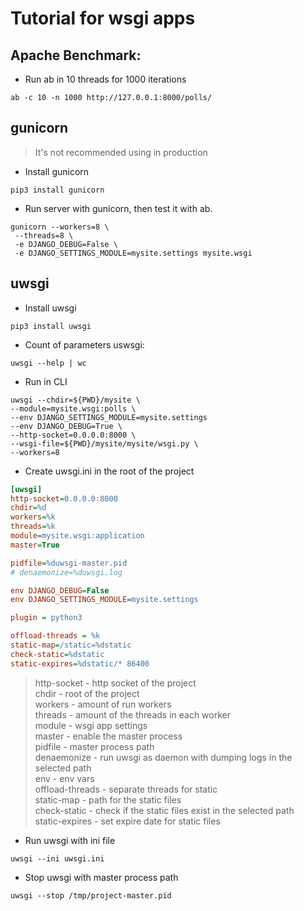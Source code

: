 # Tutorial for wsgi apps

## Apache Benchmark:
* Run ab in 10 threads for 1000 iterations
```shell
ab -c 10 -n 1000 http://127.0.0.1:8000/polls/
```
## gunicorn 
>It's not recommended using in production
* Install gunicorn
```shell
pip3 install gunicorn
```
* Run server with gunicorn, then test it with ab.
```shell
gunicorn --workers=8 \
 --threads=8 \
 -e DJANGO_DEBUG=False \
 -e DJANGO_SETTINGS_MODULE=mysite.settings mysite.wsgi
```

## uwsgi
* Install uwsgi
```shell
pip3 install uwsgi
```
* Count of parameters uswsgi:
```shell
uwsgi --help | wc
```
* Run in CLI
```shell
uwsgi --chdir=${PWD}/mysite \
--module=mysite.wsgi:polls \
--env DJANGO_SETTINGS_MODULE=mysite.settings
--env DJANGO_DEBUG=True \
--http-socket=0.0.0.0:8000 \
--wsgi-file=${PWD}/mysite/mysite/wsgi.py \
--workers=8
```
* Create uwsgi.ini in the root of the project
```ini
[uwsgi]
http-socket=0.0.0.0:8000
chdir=%d
workers=%k
threads=%k
module=mysite.wsgi:application
master=True

pidfile=%duwsgi-master.pid
# denaemonize=%duwsgi.log

env DJANGO_DEBUG=False
env DJANGO_SETTINGS_MODULE=mysite.settings

plugin = python3

offload-threads = %k
static-map=/static=%dstatic
check-static=%dstatic
static-expires=%dstatic/* 86400
```
>http-socket - http socket of the project
><br/>chdir - root of the project
><br/>workers - amount of run workers
><br/>threads - amount of the threads in each worker 
><br/>module - wsgi app settings
><br/>master - enable the master process
><br/>pidfile - master process path
><br/>denaemonize - run uwsgi as daemon with 
> dumping logs in the selected path 
><br/>env - env vars
><br/>offload-threads - separate threads for static
><br/>static-map - path for the static files
><br/>check-static - check if the static files exist in 
> the selected path
><br/>static-expires - set expire date for static files
* Run uwsgi with ini file
```shell
uwsgi --ini uwsgi.ini
```
* Stop uwsgi with master process path
```shell
uwsgi --stop /tmp/project-master.pid
```